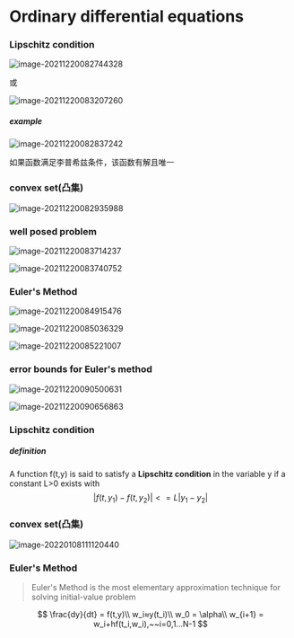 # Ordinary differential equations

### Lipschitz condition

![image-20211220082744328](C:\Users\dell\AppData\Roaming\Typora\typora-user-images\image-20211220082744328.png)

或

![image-20211220083207260](C:\Users\dell\AppData\Roaming\Typora\typora-user-images\image-20211220083207260.png)

#####  example

![image-20211220082837242](C:\Users\dell\AppData\Roaming\Typora\typora-user-images\image-20211220082837242.png)

如果函数满足李普希兹条件，该函数有解且唯一

### convex set(凸集)

![image-20211220082935988](C:\Users\dell\AppData\Roaming\Typora\typora-user-images\image-20211220082935988.png)

### well posed problem

![image-20211220083714237](C:\Users\dell\AppData\Roaming\Typora\typora-user-images\image-20211220083714237.png)

![image-20211220083740752](C:\Users\dell\AppData\Roaming\Typora\typora-user-images\image-20211220083740752.png)

### Euler's Method

![image-20211220084915476](C:\Users\dell\AppData\Roaming\Typora\typora-user-images\image-20211220084915476.png)

![image-20211220085036329](C:\Users\dell\AppData\Roaming\Typora\typora-user-images\image-20211220085036329.png)

![image-20211220085221007](C:\Users\dell\AppData\Roaming\Typora\typora-user-images\image-20211220085221007.png)

### error bounds for Euler's method

![image-20211220090500631](C:\Users\dell\AppData\Roaming\Typora\typora-user-images\image-20211220090500631.png)

![image-20211220090656863](C:\Users\dell\AppData\Roaming\Typora\typora-user-images\image-20211220090656863.png)

### Lipschitz condition

##### definition

A function f(t,y) is said to satisfy a **Lipschitz condition** in the variable y if a constant L>0 exists with
$$
|f(t,y_1)-f(t,y_2)|<=L|y_1-y_2|
$$

### convex set(凸集)

![image-20220108111120440](C:\Users\dell\AppData\Roaming\Typora\typora-user-images\image-20220108111120440.png)

### Euler's Method

> Euler's Method is the most elementary approximation technique for solving initial-value problem

$$
\frac{dy}{dt} = f(t,y)\\
w_i≈y(t_i)\\
w_0 = \alpha\\
w_{i+1} = w_i+hf(t_i,w_i),~~i=0,1...N-1
$$

